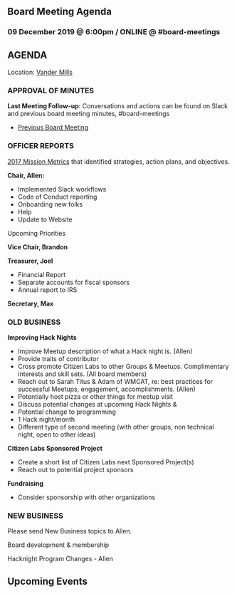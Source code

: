 ## Board Meeting Agenda
### 09 December 2019 @ 6:00pm / ONLINE @ #board-meetings

## AGENDA

Location:
[Vander Mills](http://vandermill.com/eat/)


### APPROVAL OF MINUTES
**Last Meeting Follow-up**: Conversations and actions can be found on Slack and previous board meeting minutes, #board-meetings
 - [Previous Board Meeting](https://github.com/citizenlabsgr/community/blob/master/governance/bd_minutes/2019-08-22minutes.md)

### OFFICER REPORTS
[2017 Mission Metrics](https://docs.google.com/spreadsheets/d/1Tzme6WZeo0oJ-iRoUB4Pr8DhoMGiBHZNyeV0Pr0l98I/edit#gid=1234716011) that identified strategies, action plans, and objectives.

**Chair, Allen:**


- Implemented Slack workflows
 - Code of Conduct reporting
 - Onboarding new folks
 - Help
- Update to Website

Upcoming Priorities


**Vice Chair, Brandon**

**Treasurer, Joel**

- Financial Report
- Separate accounts for fiscal sponsors
- Annual report to IRS

**Secretary, Max**


### OLD BUSINESS

**Improving Hack Nights**
- Improve Meetup description of what a Hack night is. (Allen)
 - Provide traits of contributor
- Cross promote Citizen Labs to other Groups & Meetups. Complimentary interests and skill sets. (All board members)
 - Reach out to Sarah Titus & Adam of WMCAT, re: best practices for successful Meetups, engagement, accomplishments. (Allen)
 - Potentially host pizza or other things for meetup visit
 - Discuss potential changes at upcoming Hack Nights &
- Potential change to programming
 - 1 Hack night/month
 - Different type of second meeting (with other groups, non technical night, open to other ideas)


**Citizen Labs Sponsored Project**
- Create a short list of Citizen Labs next Sponsored Project(s)
- Reach out to potential project sponsors

**Fundraising**
- Consider sponsorship with other organizations


### NEW BUSINESS
Please send New Business topics to Allen.

Board development & membership

Hacknight Program Changes - Allen


**Upcoming Events**
-
